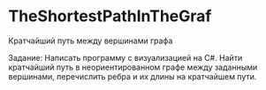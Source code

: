 # TheShortestPathInTheGraf
Кратчайший путь между вершинами графа

Задание:
Написать программу с визуализацией на C#.
Найти кратчайший путь в неориентированном графе между заданными вершинами, перечислить ребра и их длины на кратчайшем пути.
